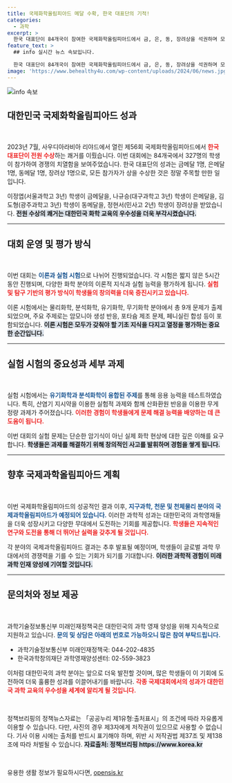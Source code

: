 ```yaml
---
title: 국제화학올림피아드 메달 수확, 한국 대표단의 기적!
categories:
  - 과학
excerpt: >
  한국 대표단이 84개국이 참여한 국제화학올림피아드에서 금, 은, 동, 장려상을 석권하며 모두 수상했다! 기념할 만한 성과가 더욱 궁금하다면 지금 클릭하세요!
feature_text: >
  ## info 실시간 뉴스 속보입니다.

  한국 대표단이 84개국이 참여한 국제화학올림피아드에서 금, 은, 동, 장려상을 석권하며 모두 수상했다! 기념할 만한 성과가 더욱 궁금하다면 지금 클릭하세요!
image: 'https://www.behealthy4u.com/wp-content/uploads/2024/06/news.jpg'
---
```


<p><img src="https://www.behealthy4u.com/wp-content/uploads/2024/06/news.jpg" alt="info 속보" /></p>

<h2 data-ke-size="size26">대한민국 국제화학올림피아드 성과</h2>

<p data-ke-size="size16">&nbsp;</p>

<p data-ke-size="size16">2023년 7월, 사우디아라비아 리야드에서 열린 제56회 국제화학올림피아드에서 <b><span style="color: #ee2323;">한국 대표단이 전원 수상</span></b>하는 쾌거를 이뤘습니다. 이번 대회에는 84개국에서 327명의 학생이 참가하여 경쟁의 치열함을 보여주었습니다. 한국 대표단의 성과는 금메달 1명, 은메달 1명, 동메달 1명, 장려상 1명으로, 모든 참가자가 상을 수상한 것은 정말 주목할 만한 일입니다.</p>

<p data-ke-size="size16">이정엽(서울과학고 3년) 학생이 금메달을, 나규승(대구과학고 3년) 학생이 은메달을, 김도형(광주과학고 3년) 학생이 동메달을, 정현서(민사고 2년) 학생이 장려상을 받았습니다. <b><span style="background-color: #21538527;">전원 수상의 쾌거는 대한민국 화학 교육의 우수성을 더욱 부각시켰습니다.</span></b></p>

<hr />

<h2 data-ke-size="size26">대회 운영 및 평가 방식</h2>

<p data-ke-size="size16">&nbsp;</p>

<p data-ke-size="size16">이번 대회는 <b><span style="color: #1a5490;">이론과 실험 시험</span></b>으로 나뉘어 진행되었습니다. 각 시험은 짧지 않은 5시간 동안 진행되며, 다양한 화학 분야의 이론적 지식과 실험 능력을 평가하게 됩니다. <b><span style="color: #ee2323;">실험 및 탐구 기반의 평가 방식이 학생들의 창의력을 더욱 증진시키고 있습니다.</span></b></p>

<p data-ke-size="size16">이론 시험에서는 물리화학, 분석화학, 유기화학, 무기화학 분야에서 총 9개 문제가 출제되었으며, 주요 주제로는 암모니아 생성 반응, 포타슘 제조 문제, 페니실린 합성 등이 포함되었습니다. <b><span style="background-color: #21538527;">이론 시험은 모두가 갖춰야 할 기초 지식을 다지고 열정을 평가하는 중요한 순간입니다.</span></b></p>

<hr />

<h2 data-ke-size="size26">실험 시험의 중요성과 세부 과제</h2>

<p data-ke-size="size16">&nbsp;</p>

<p data-ke-size="size16">실험 시험에서는 <b><span style="color: #1a5490;">유기화학과 분석화학이 융합된 주제</span></b>를 통해 응용 능력을 테스트하였습니다. 특히, 산염기 지시약을 이용한 실험적 과제와 함께 산화환원 반응을 이용한 무게 정량 과제가 주어졌습니다. <b><span style="color: #ee2323;">이러한 경험이 학생들에게 문제 해결 능력을 배양하는 데 큰 도움이 됩니다.</span></b></p>

<p data-ke-size="size16">이번 대회의 실험 문제는 단순한 암기식이 아닌 실제 화학 현상에 대한 깊은 이해를 요구합니다. <b><span style="background-color: #21538527;">학생들은 과제를 해결하기 위해 창의적인 사고를 발휘하며 경험을 쌓게 됩니다.</span></b></p>

<hr />

<h2 data-ke-size="size26">향후 국제과학올림피아드 계획</h2>

<p data-ke-size="size16">&nbsp;</p>

<p data-ke-size="size16">이번 국제화학올림피아드의 성공적인 결과 이후, <b><span style="color: #1a5490;">지구과학, 천문 및 천체물리 분야의 국제과학올림피아드가 예정되어 있습니다.</span></b> 이러한 과학적 성과는 대한민국의 과학영재들을 더욱 성장시키고 다양한 무대에서 도전하는 기회를 제공합니다. <b><span style="color: #ee2323;">학생들은 지속적인 연구와 도전을 통해 더 뛰어난 실력을 갖추게 될 것입니다.</span></b></p>

<p data-ke-size="size16">각 분야의 국제과학올림피아드 결과는 추후 발표될 예정이며, 학생들이 글로벌 과학 무대에서의 경쟁력을 기를 수 있는 기회가 되기를 기대합니다. <b><span style="background-color: #21538527;">이러한 과학적 경험이 미래 과학 인재 양성에 기여할 것입니다.</span></b></p>

<hr />

<h2 data-ke-size="size26">문의처와 정보 제공</h2>

<p data-ke-size="size16">&nbsp;</p>

<p data-ke-size="size16">과학기술정보통신부 미래인재정책국은 대한민국의 과학 영재 양성을 위해 지속적으로 지원하고 있습니다. <b><span style="color: #1a5490;">문의 및 상담은 아래의 번호로 가능하오니 많은 참여 부탁드립니다.</span></b></p>

<ul>
    <li>과학기술정보통신부 미래인재정책국: 044-202-4835</li>
    <li>한국과학창의재단 과학영재양성센터: 02-559-3823</li>
</ul>

<p data-ke-size="size16">이처럼 대한민국의 과학 분야는 앞으로 더욱 발전할 것이며, 많은 학생들이 이 기회에 도전하여 더욱 훌륭한 성과를 이끌어내기를 바랍니다. <b><span style="color: #ee2323;">각종 국제대회에서의 성과가 대한민국 과학 교육의 우수성을 세계에 알리게 될 것입니다.</span></b></p>

<p data-ke-size="size16">&nbsp;</p>

<p data-ke-size="size16">정책브리핑의 정책뉴스자료는 「공공누리 제1유형:출처표시」의 조건에 따라 자유롭게 이용할 수 있습니다. 다만, 사진의 경우 제3자에게 저작권이 있으므로 사용할 수 없습니다. 기사 이용 시에는 출처를 반드시 표기해야 하며, 위반 시 저작권법 제37조 및 제138조에 따라 처벌될 수 있습니다. <b><span style="background-color: #21538527;">자료출처: 정책브리핑 https://www.korea.kr</span></b></p>

<p data-ke-size="size16">&nbsp;</p>
유용한 생활 정보가 필요하시다면, <a href="https://opensis.kr" rel="dofollow">opensis.kr</a>


